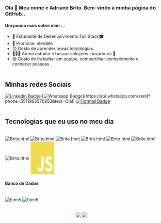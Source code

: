 ### Olá 👋 Meu nome é Adriano Brito.  Bem-vindo à minha página do GitHub.. <br> 


#### Um pouco mais sobre mim ...
- 🌱 Estudante de Desenvolvimento Full Stack:mortar_board:
- 🤗 Pronome: ele/dele
- 😍 Gosto de aprender novas tecnologias.
- 👩🏽‍💻 Adoro estudar e buscar soluções inovadoras.🚀
- 😄 Gosto de trabalhar em equipe, compartilhar conhecimento e conhecer pessoas<br><br>

## **Minhas redes Sociais**
[![Linkedin Badge](https://img.shields.io/badge/-LinkedIn-blue?style=flat-square&logo=Linkedin&logoColor=white&link=https://www.linkedin.com/in/jaime-epifanio/)](https://www.linkedin.com/in/jaime-epifanio/)
[![Whatsapp Badge](https://img.shields.io/badge/-Whatsapp-4CA143?style=flat-square&labelColor=4CA143&logo=whatsapp&logoColor=white&link=https://api.whatsapp.com/send?phone=5511963570853&text=Olá!)](https://api.whatsapp.com/send?phone=5511963570853&text=Olá!)
[![Hotmail Badge](https://img.shields.io/badge/-Hotmail-0078D4?style=flat-square&logo=microsoft-outlook&logoColor=white&link=mailto:adrianobrito3@hotmail.com)](mailto:adrianobrito3@hotmail.com)<br><br>


## **Tecnologias que eu uso no meu dia** 
</div>
<div style="display: inline_block"><br>
 <img align="center" alt="Brito.html" height="80" whidth="40" src="https://cdn.jsdelivr.net/gh/devicons/devicon/icons/html5/html5-original-wordmark.svg" />
 <img align="center" alt="Brito.html" height="80" whidth="40" src="https://cdn.jsdelivr.net/gh/devicons/devicon/icons/css3/css3-original-wordmark.svg" />
 <img align="center" alt="Brito.html" height="80" whidth="40" src="https://cdn.jsdelivr.net/gh/devicons/devicon/icons/git/git-original-wordmark.svg" />
 <img align="center" alt="Brito.html" height="80" whidth="40" src="https://cdn.jsdelivr.net/gh/devicons/devicon/icons/react/react-original-wordmark.svg" />
<img align="center" alt="Brito.html" height="80" whidth="40" src="https://cdn.jsdelivr.net/gh/devicons/devicon/icons/github/github-original-wordmark.svg"/>
 <img align="center" alt="Brito.html" height="80" whidth="40"src="https://cdn.jsdelivr.net/gh/devicons/devicon/icons/nodejs/nodejs-original-wordmark.svg"/>
   <img align="center" alt="Brito.html" height="80" whidth="40"src="https://cdn.jsdelivr.net/gh/devicons/devicon/icons/typescript/typescript-plain.svg" />
<img align="center" alt="Brito-Js" height="110" width="80" src="https://raw.githubusercontent.com/devicons/devicon/master/icons/javascript/javascript-plain.svg"/>
  
 #### Banco de Dados ####
<div><br/>
  <img align="center" alt="html5" src="https://img.shields.io/badge/MySQL-00000F?style=for-the-badge&logo=mysql&logoColor=white"/>
  <img align="center" alt="html5" src="https://img.shields.io/badge/SQLite-07405E?style=for-the-badge&logo=sqlite&logoColor=white"/>
</div>
<br>
<br>
 
<div align="center" >
  <a href="https://github.com/Britobtx">
  <img height="150em" src="https://github-readme-stats.vercel.app/api?username=Britobtx&show_icons=true&theme=cobalt&include_all_commits=true&count_private=true"/>
    
  <img height="150em" src="https://github-readme-stats.vercel.app/api/top-langs/?username=Britobtx&layout=compact&langs_count=7&theme=cobalt"/>
</div>
